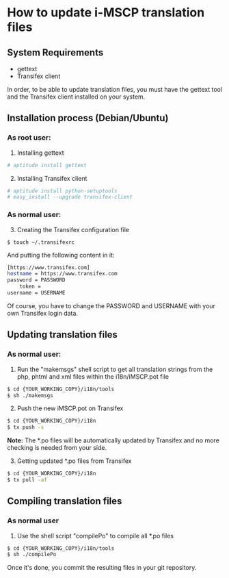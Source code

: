 # How to update i-MSCP translation files

## System Requirements

  * gettext
  * Transifex client

In order, to be able to update translation files, you must have the gettext
tool and the Transifex client installed on your system.

## Installation process (Debian/Ubuntu)

### As root user:

  1. Installing gettext

```bash
# aptitude install gettext
```
  2. Installing Transifex client


```bash
# aptitude install python-setuptools
# easy_install --upgrade transifex-client
```

### As normal user:

  3. Creating the Transifex configuration file

    $ touch ~/.transifexrc

And putting the following content in it:

```bash
[https://www.transifex.com]
hostname = https://www.transifex.com
password = PASSWORD
    token =
username = USERNAME
```

Of course, you have to change the PASSWORD and USERNAME with your own Transifex
login data.

## Updating translation files

### As normal user:

  1. Run the "makemsgs" shell script to get all translation strings from the
    php, phtml and xml files within the i18n/iMSCP.pot file

```bash
$ cd {YOUR_WORKING_COPY}/i18n/tools
$ sh ./makemsgs
```

  2. Push the new iMSCP.pot on Transifex

```bash
$ cd {YOUR_WORKING_COPY}/i18n
$ tx push -s
```

**Note:** The *.po files will be automatically updated by Transifex and no more
checking is needed from your side.

  3. Getting updated *.po files from Transifex

```bash
$ cd {YOUR_WORKING_COPY}/i18n
$ tx pull -af
```

## Compiling translation files

### As normal user

  1. Use the shell script "compilePo" to compile all *.po files

```bash
$ cd {YOUR_WORKING_COPY}/i18n/tools
$ sh ./compilePo
```

Once it's done, you commit the resulting files in your git repository.
